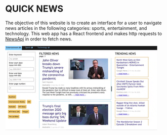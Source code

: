 # QUICK NEWS

The objective of this website is to create an interface for a user to navigate news
articles in the following categories: sports, entertainment, and technology. This
web app has a React frontend and makes http requests to [NewsApi](https://newsapi.org/)
in order to fetch news.

![](quicknews.gif)